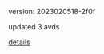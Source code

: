 version: 2023020518-2f0f

updated 3 avds

[details](https://github.com/0x74f917491bfa7ebfa379/ali_avd_db/blob/master/change_log/2023/02/05/18/2f0f.txt)